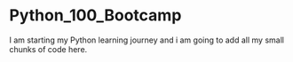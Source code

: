 # Python_100_Bootcamp
I am starting my Python learning journey and i am going to add all my small chunks of code here.
